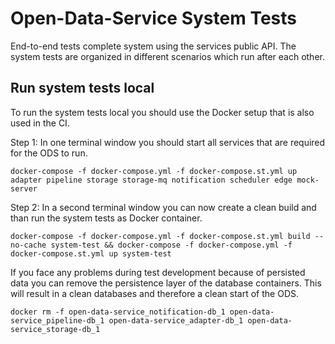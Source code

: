 # Open-Data-Service System Tests
End-to-end tests complete system using the services public API.
The system tests are organized in different scenarios which run after each other.

## Run system tests local

To run the system tests local you should use the Docker setup that is also used in the CI.

Step 1:
In one terminal window you should start all services that are required for the ODS to run. 

```
docker-compose -f docker-compose.yml -f docker-compose.st.yml up  adapter pipeline storage storage-mq notification scheduler edge mock-server
```

Step 2:
In a second terminal window you can now create a clean build and than run the system tests as Docker container.

```
docker-compose -f docker-compose.yml -f docker-compose.st.yml build --no-cache system-test && docker-compose -f docker-compose.yml -f docker-compose.st.yml up system-test
```

If you face any problems during test development because of persisted data you can remove the persistence layer of the database containers. 
This will result in a clean databases and therefore a clean start of the ODS.

```
docker rm -f open-data-service_notification-db_1 open-data-service_pipeline-db_1 open-data-service_adapter-db_1 open-data-service_storage-db_1
```
